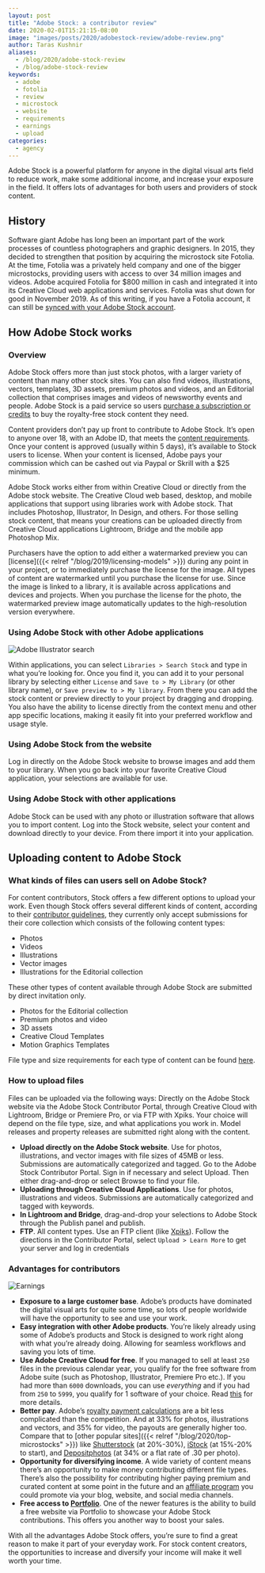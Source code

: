 ```yaml
---
layout: post
title: "Adobe Stock: a contributor review"
date: 2020-02-01T15:21:15-08:00
image: "images/posts/2020/adobestock-review/adobe-review.png"
author: Taras Kushnir
aliases:
  - /blog/2020/adobe-stock-review
  - /blog/adobe-stock-review
keywords:
  - adobe
  - fotolia
  - review
  - microstock
  - website
  - requirements
  - earnings
  - upload
categories:
  - agency
---
```


Adobe Stock is a powerful platform for anyone in the digital visual arts field to reduce work, make some additional income, and increase your exposure in the field. It offers lots of advantages for both users and providers of stock content.

## History

Software giant Adobe has long been an important part of the work processes of countless photographers and graphic designers. In 2015, they decided to strengthen that position by acquiring the microstock site Fotolia. At the time, Fotolia was a privately held company and one of the bigger microstocks, providing users with access to over 34 million images and videos. Adobe acquired Fotolia for $800 million in cash and integrated it into its Creative Cloud web applications and services. Fotolia was shut down for good in November 2019. As of this writing, if you have a Fotolia account, it can still be [synced with your Adobe Stock account](https://helpx.adobe.com/stock/contributor/help/contributor-fotolia.html).

## How Adobe Stock works

### Overview

Adobe Stock offers more than just stock photos, with a larger variety of content than many other stock sites. You can also find videos, illustrations, vectors, templates, 3D assets, premium photos and videos, and an Editorial collection that comprises images and videos of newsworthy events and people. Adobe Stock is a paid service so users [purchase a subscription or credits](https://stock.adobe.com/plans) to buy the royalty-free stock content they need.

Content providers don’t pay up front to contribute to Adobe Stock. It’s open to anyone over 18, with an Adobe ID, that meets the [content requirements](https://helpx.adobe.com/stock/contributor/help/submission-guidelines.html). Once your content is approved (usually within 5 days), it’s available to Stock users to license. When your content is licensed, Adobe pays your commission which can be cashed out via Paypal or Skrill with a $25 minimum.

Adobe Stock works either from within Creative Cloud or directly from the Adobe stock website. The Creative Cloud web based, desktop, and mobile applications that support using libraries work with Adobe stock. That includes Photoshop, Illustrator, In Design, and others. For those selling stock content, that means your creations can be uploaded directly from Creative Cloud applications Lightroom, Bridge and the mobile app Photoshop Mix.

Purchasers have the option to add either a watermarked preview you can [license]({{< relref "/blog/2019/licensing-models" >}}) during any point in your project, or to immediately purchase the license for the image. All types of content are watermarked until you purchase the license for use. Since the image is linked to a library, it is available across applications and devices and projects. When you purchase the license for the photo, the watermarked preview image automatically updates to the high-resolution version everywhere.

### Using Adobe Stock with other Adobe applications

![Adobe Illustrator search](/images/posts/2020/adobestock-review/adobe-stock-search.png)

Within applications, you can select `Libraries > Search Stock` and type in what you’re looking for. Once you find it, you can add it to your personal library by selecting either `License` and `Save to > My Library` (or other library name), or `Save preview to > My library`. From there you can add the stock content or preview directly to your project by dragging and dropping. You also have the ability to license directly from the context menu and other app specific locations, making it easily fit into your preferred workflow and usage style.

### Using Adobe Stock from the website

Log in directly on the Adobe Stock website to browse images and add them to your library. When you go back into your favorite Creative Cloud application, your selections are available for use.

### Using Adobe Stock with other applications

Adobe Stock can be used with any photo or illustration software that allows you to import content. Log into the Stock website, select your content and download directly to your device. From there import it into your application.

## Uploading content to Adobe Stock

### What kinds of files can users sell on Adobe Stock?

For content contributors, Stock offers a few different options to upload your work. Even though Stock offers several different kinds of content, according to their [contributor guidelines](https://helpx.adobe.com/stock/contributor/help/submission-guidelines.html), they currently only accept submissions for their core collection which consists of the following content types:

*   Photos
*   Videos
*   Illustrations
*   Vector images
*   Illustrations for the Editorial collection

These other types of content available through Adobe Stock are submitted by direct invitation only.

*   Photos for the Editorial collection
*   Premium photos and video
*   3D assets
*   Creative Cloud Templates
*   Motion Graphics Templates

File type and size requirements for each type of content can be found [here](https://helpx.adobe.com/stock/contributor/user-guide.html?topic=/stock/contributor/morehelp/requirements.ug.js).

### How to upload files

Files can be uploaded via the following ways: Directly on the Adobe Stock website via the Adobe Stock Contributor Portal, through Creative Cloud with Lightroom, Bridge or Premiere Pro, or via FTP with Xpiks. Your choice will depend on the file type, size, and what applications you work in. Model releases and property releases are submitted right along with the content.

*   **Upload directly on the Adobe Stock website**. Use for photos, illustrations, and vector images with file sizes of 45MB or less. Submissions are automatically categorized and tagged. Go to the Adobe Stock Contributor Portal. Sign in if necessary and select Upload. Then either drag-and-drop or select Browse to find your file.
*   **Uploading through Creative Cloud Applications**. Use for photos, illustrations and videos. Submissions are automatically categorized and tagged with keywords.
*   **In Lightroom and Bridge**, drag-and-drop your selections to Adobe Stock through the Publish panel and publish.
*   **FTP**. All content types. Use an FTP client (like [Xpiks](https://xpiksapp.com/tutorials/intro-uploading/)). Follow the directions in the Contributor Portal, select `Upload > Learn More` to get your server and log in credentials

### Advantages for contributors

![Earnings](/images/posts/2020/adobestock-review/earnings.jpg)

*   **Exposure to a large customer base**. Adobe’s products have dominated the digital visual arts for quite some time, so lots of people worldwide will have the opportunity to see and use your work.
*   **Easy integration with other Adobe products**. You’re likely already using some of Adobe’s products and Stock is designed to work right along with what you’re already doing. Allowing for seamless workflows and saving you lots of time.
*   **Use Adobe Creative Cloud for free**. If you managed to sell at least `250` files in the previous calendar year, you qualify for the free software from Adobe suite (such as Photoshop, Illustrator, Premiere Pro etc.). If you had more than `6000` downloads, you can use _everything_ and if you had from `250` to `5999`, you qualify for 1 software of your choice. Read [this](https://helpx.adobe.com/stock/contributor/help/how-to-redeem-creative-cloud-bonus-code.html) for more details.
*   **Better pay**. Adobe’s [royalty payment calculations](https://helpx.adobe.com/stock/contributor/help/royalty-details.html) are a bit less complicated than the competition. And at 33% for photos, illustrations and vectors, and 35% for video, the payouts are generally higher too. Compare that to [other popular sites]({{< relref "/blog/2020/top-microstocks" >}}) like [Shutterstock](https://submit.shutterstock.com/en/payouts) (at 20%-30%), [iStock](https://contributors.gettyimages.com/article_public.aspx?article_id=7170) (at 15%-20% to start), and [Depositphotos](https://depositphotos.com/seller-price.html) (at 34% or a flat rate of .30 per photo).
*   **Opportunity for diversifying income**. A wide variety of content means there’s an opportunity to make money contributing different file types. There’s also the possibility for contributing higher paying premium and curated content at some point in the future and an [affiliate program](https://www.adobe.com/affiliates.html) you could promote via your blog, website, and social media channels.
*   **Free access to [Portfolio](https://help.myportfolio.com/hc/en-us/articles/360036296814-Selling-Adobe-Stock-on-Adobe-Portfolio)**. One of the newer features is the ability to build a free website via Portfolio to showcase your Adobe Stock contributions. This offers you another way to boost your sales.

With all the advantages Adobe Stock offers, you’re sure to find a great reason to make it part of your everyday work. For stock content creators, the opportunities to increase and diversify your income will make it well worth your time.
